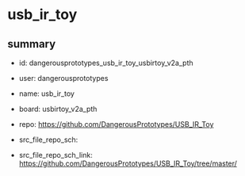# usb_ir_toy
 
## summary 
* id: dangerousprototypes_usb_ir_toy_usbirtoy_v2a_pth
* user: dangerousprototypes
* name: usb_ir_toy
* board: usbirtoy_v2a_pth
* repo: https://github.com/DangerousPrototypes/USB_IR_Toy



* src_file_repo_sch: 
* src_file_repo_sch_link: https://github.com/DangerousPrototypes/USB_IR_Toy/tree/master/






